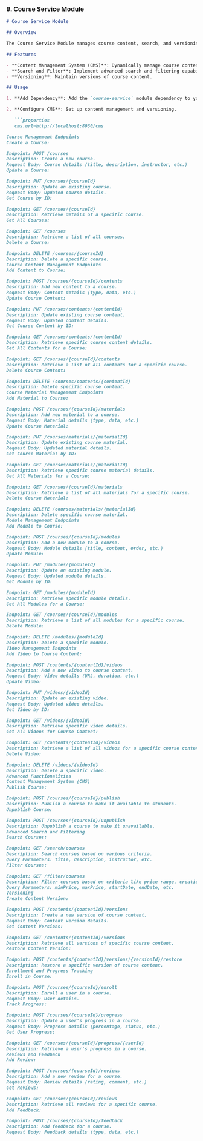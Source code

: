 
### 9. **Course Service Module**

```markdown
# Course Service Module

## Overview

The Course Service Module manages course content, search, and versioning.

## Features

- **Content Management System (CMS)**: Dynamically manage course content.
- **Search and Filter**: Implement advanced search and filtering capabilities.
- **Versioning**: Maintain versions of course content.

## Usage

1. **Add Dependency**: Add the `course-service` module dependency to your microservices.

2. **Configure CMS**: Set up content management and versioning.

   ```properties
   cms.url=http://localhost:8080/cms

Course Management Endpoints
Create a Course:

Endpoint: POST /courses
Description: Create a new course.
Request Body: Course details (title, description, instructor, etc.)
Update a Course:

Endpoint: PUT /courses/{courseId}
Description: Update an existing course.
Request Body: Updated course details.
Get Course by ID:

Endpoint: GET /courses/{courseId}
Description: Retrieve details of a specific course.
Get All Courses:

Endpoint: GET /courses
Description: Retrieve a list of all courses.
Delete a Course:

Endpoint: DELETE /courses/{courseId}
Description: Delete a specific course.
Course Content Management Endpoints
Add Content to Course:

Endpoint: POST /courses/{courseId}/contents
Description: Add new content to a course.
Request Body: Content details (type, data, etc.)
Update Course Content:

Endpoint: PUT /courses/contents/{contentId}
Description: Update existing course content.
Request Body: Updated content details.
Get Course Content by ID:

Endpoint: GET /courses/contents/{contentId}
Description: Retrieve specific course content details.
Get All Contents for a Course:

Endpoint: GET /courses/{courseId}/contents
Description: Retrieve a list of all contents for a specific course.
Delete Course Content:

Endpoint: DELETE /courses/contents/{contentId}
Description: Delete specific course content.
Course Material Management Endpoints
Add Material to Course:

Endpoint: POST /courses/{courseId}/materials
Description: Add new material to a course.
Request Body: Material details (type, data, etc.)
Update Course Material:

Endpoint: PUT /courses/materials/{materialId}
Description: Update existing course material.
Request Body: Updated material details.
Get Course Material by ID:

Endpoint: GET /courses/materials/{materialId}
Description: Retrieve specific course material details.
Get All Materials for a Course:

Endpoint: GET /courses/{courseId}/materials
Description: Retrieve a list of all materials for a specific course.
Delete Course Material:

Endpoint: DELETE /courses/materials/{materialId}
Description: Delete specific course material.
Module Management Endpoints
Add Module to Course:

Endpoint: POST /courses/{courseId}/modules
Description: Add a new module to a course.
Request Body: Module details (title, content, order, etc.)
Update Module:

Endpoint: PUT /modules/{moduleId}
Description: Update an existing module.
Request Body: Updated module details.
Get Module by ID:

Endpoint: GET /modules/{moduleId}
Description: Retrieve specific module details.
Get All Modules for a Course:

Endpoint: GET /courses/{courseId}/modules
Description: Retrieve a list of all modules for a specific course.
Delete Module:

Endpoint: DELETE /modules/{moduleId}
Description: Delete a specific module.
Video Management Endpoints
Add Video to Course Content:

Endpoint: POST /contents/{contentId}/videos
Description: Add a new video to course content.
Request Body: Video details (URL, duration, etc.)
Update Video:

Endpoint: PUT /videos/{videoId}
Description: Update an existing video.
Request Body: Updated video details.
Get Video by ID:

Endpoint: GET /videos/{videoId}
Description: Retrieve specific video details.
Get All Videos for Course Content:

Endpoint: GET /contents/{contentId}/videos
Description: Retrieve a list of all videos for a specific course content.
Delete Video:

Endpoint: DELETE /videos/{videoId}
Description: Delete a specific video.
Advanced Functionalities
Content Management System (CMS)
Publish Course:

Endpoint: POST /courses/{courseId}/publish
Description: Publish a course to make it available to students.
Unpublish Course:

Endpoint: POST /courses/{courseId}/unpublish
Description: Unpublish a course to make it unavailable.
Advanced Search and Filtering
Search Courses:

Endpoint: GET /search/courses
Description: Search courses based on various criteria.
Query Parameters: title, description, instructor, etc.
Filter Courses:

Endpoint: GET /filter/courses
Description: Filter courses based on criteria like price range, creation date, etc.
Query Parameters: minPrice, maxPrice, startDate, endDate, etc.
Versioning
Create Content Version:

Endpoint: POST /contents/{contentId}/versions
Description: Create a new version of course content.
Request Body: Content version details.
Get Content Versions:

Endpoint: GET /contents/{contentId}/versions
Description: Retrieve all versions of specific course content.
Restore Content Version:

Endpoint: POST /contents/{contentId}/versions/{versionId}/restore
Description: Restore a specific version of course content.
Enrollment and Progress Tracking
Enroll in Course:

Endpoint: POST /courses/{courseId}/enroll
Description: Enroll a user in a course.
Request Body: User details.
Track Progress:

Endpoint: POST /courses/{courseId}/progress
Description: Update a user's progress in a course.
Request Body: Progress details (percentage, status, etc.)
Get User Progress:

Endpoint: GET /courses/{courseId}/progress/{userId}
Description: Retrieve a user's progress in a course.
Reviews and Feedback
Add Review:

Endpoint: POST /courses/{courseId}/reviews
Description: Add a new review for a course.
Request Body: Review details (rating, comment, etc.)
Get Reviews:

Endpoint: GET /courses/{courseId}/reviews
Description: Retrieve all reviews for a specific course.
Add Feedback:

Endpoint: POST /courses/{courseId}/feedback
Description: Add feedback for a course.
Request Body: Feedback details (type, data, etc.)

